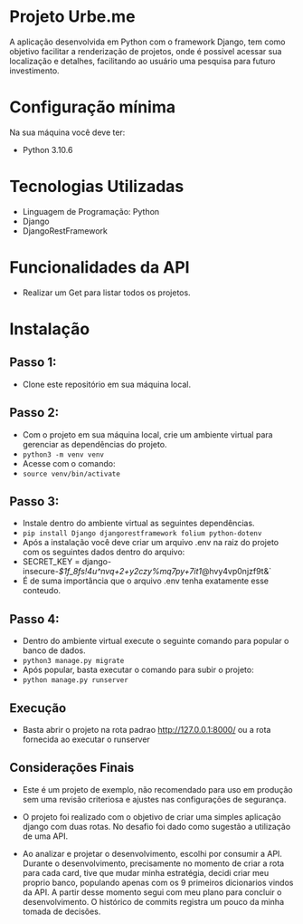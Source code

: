 # Projeto Urbe.me

A aplicação desenvolvida em Python com o framework Django, tem como objetivo facilitar a renderização de projetos, onde é possivel acessar sua localização e detalhes, facilitando ao usuário uma pesquisa para futuro investimento.

# Configuração mínima

Na sua máquina você deve ter:

 - Python 3.10.6

# Tecnologias Utilizadas

- Linguagem de Programação: Python
- Django
- DjangoRestFramework



# Funcionalidades da API
- Realizar um Get para listar todos os projetos.

# Instalação
## Passo 1:
- Clone este repositório em sua máquina local.
## Passo 2:
- Com o projeto em sua máquina local, crie um ambiente virtual para gerenciar as dependências do projeto.
- `python3 -m venv venv`
- Acesse com o comando:
- `source venv/bin/activate`
## Passo 3:
- Instale dentro do ambiente virtual as seguintes dependências.
- `pip install Django djangorestframework folium python-dotenv` 
- Após a instalação você deve criar um arquivo .env na raiz do projeto com os seguintes dados dentro do arquivo:
- SECRET_KEY = django-insecure-_$1f_8fs!4u^nvq+2+y2czy%mq7py+7it1_@hvy4vp0njzf9t&`
- É de suma importância que o arquivo .env tenha exatamente esse conteudo.
## Passo 4:
- Dentro do ambiente virtual execute o seguinte comando para popular o banco de dados.
- `python3 manage.py migrate`
- Após popular, basta executar o comando para subir o projeto:
- `python manage.py runserver`

## Execução
- Basta abrir o projeto na rota padrao http://127.0.0.1:8000/ ou a rota fornecida ao executar o runserver



## Considerações Finais
- Este é um projeto de exemplo, não recomendado para uso em produção sem uma revisão criteriosa e ajustes nas configurações de segurança.

- O projeto foi realizado com o objetivo de criar uma simples aplicação django com duas rotas. No desafio foi dado como sugestão a utilização de uma API.
- Ao analizar e projetar o desenvolvimento, escolhi por consumir a API. Durante o desenvolvimento, precisamente no momento de criar a rota para cada card, tive que mudar minha estratégia, decidi criar meu proprio banco, populando apenas com os 9 primeiros dicionarios vindos da API. A partir desse momento segui com meu plano para concluir o desenvolvimento. O histórico de commits registra um pouco da minha tomada de decisões.
